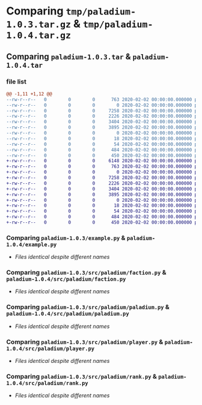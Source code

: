 # Comparing `tmp/paladium-1.0.3.tar.gz` & `tmp/paladium-1.0.4.tar.gz`

## Comparing `paladium-1.0.3.tar` & `paladium-1.0.4.tar`

### file list

```diff
@@ -1,11 +1,12 @@
--rw-r--r--   0        0        0      763 2020-02-02 00:00:00.000000 paladium-1.0.3/example.py
--rw-r--r--   0        0        0        0 2020-02-02 00:00:00.000000 paladium-1.0.3/src/paladium/__init__.py
--rw-r--r--   0        0        0     7258 2020-02-02 00:00:00.000000 paladium-1.0.3/src/paladium/faction.py
--rw-r--r--   0        0        0     2226 2020-02-02 00:00:00.000000 paladium-1.0.3/src/paladium/paladium.py
--rw-r--r--   0        0        0     3404 2020-02-02 00:00:00.000000 paladium-1.0.3/src/paladium/player.py
--rw-r--r--   0        0        0     3895 2020-02-02 00:00:00.000000 paladium-1.0.3/src/paladium/rank.py
--rw-r--r--   0        0        0        0 2020-02-02 00:00:00.000000 paladium-1.0.3/tests/.gitkeep
--rw-r--r--   0        0        0       18 2020-02-02 00:00:00.000000 paladium-1.0.3/.gitignore
--rw-r--r--   0        0        0       54 2020-02-02 00:00:00.000000 paladium-1.0.3/README.md
--rw-r--r--   0        0        0      484 2020-02-02 00:00:00.000000 paladium-1.0.3/pyproject.toml
--rw-r--r--   0        0        0      450 2020-02-02 00:00:00.000000 paladium-1.0.3/PKG-INFO
+-rw-r--r--   0        0        0     6148 2020-02-02 00:00:00.000000 paladium-1.0.4/.DS_Store
+-rw-r--r--   0        0        0      763 2020-02-02 00:00:00.000000 paladium-1.0.4/example.py
+-rw-r--r--   0        0        0        0 2020-02-02 00:00:00.000000 paladium-1.0.4/src/paladium/__init__.py
+-rw-r--r--   0        0        0     7258 2020-02-02 00:00:00.000000 paladium-1.0.4/src/paladium/faction.py
+-rw-r--r--   0        0        0     2226 2020-02-02 00:00:00.000000 paladium-1.0.4/src/paladium/paladium.py
+-rw-r--r--   0        0        0     3404 2020-02-02 00:00:00.000000 paladium-1.0.4/src/paladium/player.py
+-rw-r--r--   0        0        0     3895 2020-02-02 00:00:00.000000 paladium-1.0.4/src/paladium/rank.py
+-rw-r--r--   0        0        0        0 2020-02-02 00:00:00.000000 paladium-1.0.4/tests/.gitkeep
+-rw-r--r--   0        0        0       18 2020-02-02 00:00:00.000000 paladium-1.0.4/.gitignore
+-rw-r--r--   0        0        0       54 2020-02-02 00:00:00.000000 paladium-1.0.4/README.md
+-rw-r--r--   0        0        0      484 2020-02-02 00:00:00.000000 paladium-1.0.4/pyproject.toml
+-rw-r--r--   0        0        0      450 2020-02-02 00:00:00.000000 paladium-1.0.4/PKG-INFO
```

### Comparing `paladium-1.0.3/example.py` & `paladium-1.0.4/example.py`

 * *Files identical despite different names*

### Comparing `paladium-1.0.3/src/paladium/faction.py` & `paladium-1.0.4/src/paladium/faction.py`

 * *Files identical despite different names*

### Comparing `paladium-1.0.3/src/paladium/paladium.py` & `paladium-1.0.4/src/paladium/paladium.py`

 * *Files identical despite different names*

### Comparing `paladium-1.0.3/src/paladium/player.py` & `paladium-1.0.4/src/paladium/player.py`

 * *Files identical despite different names*

### Comparing `paladium-1.0.3/src/paladium/rank.py` & `paladium-1.0.4/src/paladium/rank.py`

 * *Files identical despite different names*

